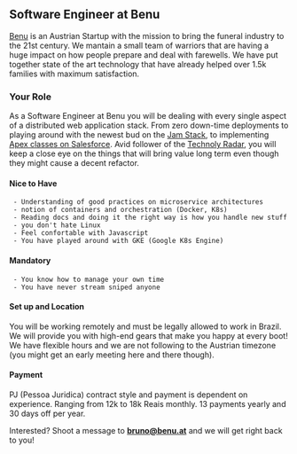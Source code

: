 ## Software Engineer at Benu

[Benu](https://benu.at) is an Austrian Startup with the mission to bring the funeral industry to the 21st century. We mantain a small team of warriors that are having a huge impact on how people prepare and deal with farewells. We have put together state of the art technology that have already helped over 1.5k families with maximum satisfaction.

### Your Role

As a Software Engineer at Benu you will be dealing with every single aspect of a distributed web application stack. From zero down-time deployments to playing around with the newest bud on the [Jam Stack](https://jamstack.org/), to implementing [Apex classes on Salesforce](https://developer.salesforce.com/docs/atlas.en-us.apexcode.meta/apexcode/apex_intro_what_is_apex.htm). Avid follower of the [Technoly Radar](https://www.thoughtworks.com/radar), you will keep a close eye on the things that will bring value long term even though they might cause a decent refactor.

#### Nice to Have
```
 - Understanding of good practices on microservice architectures
 - notion of containers and orchestration (Docker, K8s)
 - Reading docs and doing it the right way is how you handle new stuff
 - you don't hate Linux 
 - Feel confortable with Javascript
 - You have played around with GKE (Google K8s Engine)
```

#### Mandatory
```
 - You know how to manage your own time
 - You have never stream sniped anyone
```

#### Set up and Location
You will be working remotely and must be legally allowed to work in Brazil. We will provide you with high-end gears that make you happy at every boot! We have flexible hours and we are not following to the Austrian timezone (you might get an early meeting here and there though).

#### Payment
PJ (Pessoa Juridica) contract style and payment is dependent on experience. Ranging from 12k to 18k Reais monthly. 13 payments yearly and 30 days off per year.

Interested? Shoot a message to **bruno@benu.at** and we will get right back to you!